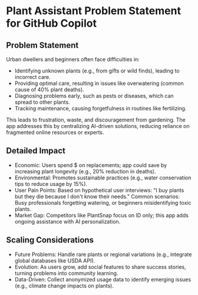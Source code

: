 # Plant Assistant Problem Statement for GitHub Copilot

## Problem Statement
Urban dwellers and beginners often face difficulties in:
- Identifying unknown plants (e.g., from gifts or wild finds), leading to incorrect care.
- Providing optimal care, resulting in issues like overwatering (common cause of 40% plant deaths).
- Diagnosing problems early, such as pests or diseases, which can spread to other plants.
- Tracking maintenance, causing forgetfulness in routines like fertilizing.

This leads to frustration, waste, and discouragement from gardening. The app addresses this by centralizing AI-driven solutions, reducing reliance on fragmented online resources or experts.

## Detailed Impact
- Economic: Users spend $ on replacements; app could save by increasing plant longevity (e.g., 20% reduction in deaths).
- Environmental: Promotes sustainable practices (e.g., water conservation tips to reduce usage by 15%).
- User Pain Points: Based on hypothetical user interviews: "I buy plants but they die because I don't know their needs." Common scenarios: Busy professionals forgetting watering, or beginners misidentifying toxic plants.
- Market Gap: Competitors like PlantSnap focus on ID only; this app adds ongoing assistance with AI personalization.

## Scaling Considerations
- Future Problems: Handle rare plants or regional variations (e.g., integrate global databases like USDA API).
- Evolution: As users grow, add social features to share success stories, turning problems into community learning.
- Data-Driven: Collect anonymized usage data to identify emerging issues (e.g., climate change impacts on plants).